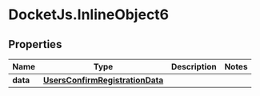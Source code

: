# DocketJs.InlineObject6

## Properties

Name | Type | Description | Notes
------------ | ------------- | ------------- | -------------
**data** | [**UsersConfirmRegistrationData**](UsersConfirmRegistrationData.md) |  | 


